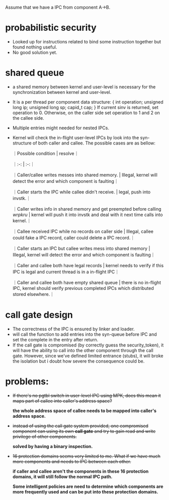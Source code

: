 Assume that we have a IPC from component A->B.

# probabilistic security
+ Looked up for instructions related to bind some instruction together but found nothing useful.
+ No good solution yet.

# shared queue
+ a shared memory between kernel and user-level is necessary for the synchronization between kernel and user-level.

+ It is a per thread per component data structure:
	{
		int           operation;
		unsigned long ip;
		unsigned long sp;
		capid_t       cap;
	}
	If current sinv is returned, set operation to 0. Otherwise, on the caller side set operation to 1 and 2 on the callee side.
	
+ Multiple entries might needed for nested IPCs.

+ Kernel will check the in-flight user-level IPCs by look into the syn-structure of both caller and callee. The possible cases are as bellow:
	
	｜Possible condition | resolve｜
	
	｜:-: | :-:｜
	
	｜Caller/callee writes messes into shared memory. | Illegal, kernel will detect the error and which component is faulting｜
	
	｜Caller starts the IPC while callee didn't receive. | legal, push into invstk.｜
	
	｜Caller writes info in shared memory and get preempted before calling *wrpkru* | kernel will push it into invstk and deal with it next time calls into kernel.｜
	
	｜Callee received IPC while no records on caller side |     Illegal, callee could fake a IPC record, caller                                                                                  could delete a IPC record.｜
	
	｜Caller starts an IPC but callee writes mess into shared memory | Illegal, kernel will detect the error and which component is faulting｜
	
	｜Caller and callee both have legal records | kernel needs to verify if this IPC is legal and current thread is in a in-flight IPC｜
	
	｜Caller and callee both have empty shared queue | there is no in-flight IPC, kernel should verify previous completed IPCs which distributed stored elsewhere.｜

# call gate design
+ The correctness of the IPC is ensured by linker and loader.
+ will call the function to add entries into the syn-queue before IPC and set the complete in the entry after return.
+ If the call gate is compromised (by correctly guess the security_token), it will have the ability to call into the other component through the call gate. However, since we've defined limited entrance (stubs), it will broke the isolation but i doubt how severe the consequence could be.

# problems:
+ ~~If there's no pgtbl switch in user-level IPC using MPK, does this mean it maps part of callee into caller's address space?~~

   **the whole address space of callee needs to be mapped into caller's address space.**

+ ~~instead of using the call gate system provided, one compromised component can using its own **call gate** and try to gain read and write privilege of other components.~~ 

  **solved by having a binary inspection.**

+ ~~16 protection domains seems very limited to me. What if we have much more components and needs to IPC between each other.~~

  **if caller and callee aren't the  components in these 16 protection domains, it will still follow the normal IPC path.**

  **Some intelligent policies are need to determine which components are more frequently used and can be put into these protection domains.**